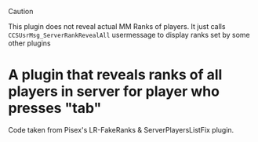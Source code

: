 
> [!CAUTION]
> This plugin does not reveal actual MM Ranks of players. It just calls `CCSUsrMsg_ServerRankRevealAll` usermessage to display ranks set by some other plugins


# A plugin that reveals ranks of all players in server for player who presses "tab"

Code taken from Pisex's LR-FakeRanks & ServerPlayersListFix plugin.
